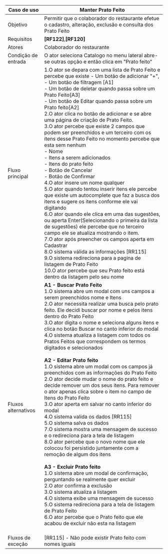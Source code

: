 | Caso de uso         | Manter Prato Feito                                                                                                                                                                                                                                                                                                                                                                                                                                                                                                                                                                                                                                                                                                                                                                                                                                                                                                                                                                                                                                                                                                                                                                                                                                                                                                                                                                                                                                                                                   |
| ------------------- | ---------------------------------------------------------------------------------------------------------------------------------------------------------------------------------------------------------------------------------------------------------------------------------------------------------------------------------------------------------------------------------------------------------------------------------------------------------------------------------------------------------------------------------------------------------------------------------------------------------------------------------------------------------------------------------------------------------------------------------------------------------------------------------------------------------------------------------------------------------------------------------------------------------------------------------------------------------------------------------------------------------------------------------------------------------------------------------------------------------------------------------------------------------------------------------------------------------------------------------------------------------------------------------------------------------------------------------------------------------------------------------------------------------------------------------------------------------------------------------------------------- |
| Objetivo            | Permitir que o colaborador do restaurante efetue o cadastro, alteração, exclusão e consulta dos Prato Feito                                                                                                                                                                                                                                                                                                                                                                                                                                                                                                                                                                                                                                                                                                                                                                                                                                                                                                                                                                                                                                                                                                                                                                                                                                                                                                                                                                                          |
| Requisitos          | **[RF122]**,**[RF120]**                                                                                                                                                                                                                                                                                                                                                                                                                                                                                                                                                                                                                                                                                                                                                                                                                                                                                                                                                                                                                                                                                                                                                                                                                                                                                                                                                                                                                                                                              |
| Atores              | Colaborador do restaurante                                                                                                                                                                                                                                                                                                                                                                                                                                                                                                                                                                                                                                                                                                                                                                                                                                                                                                                                                                                                                                                                                                                                                                                                                                                                                                                                                                                                                                                                           |
| Condição de entrada | O ator seleciona Catalogo no menu lateral abre-se outras opção e então clica em "Prato feito"                                                                                                                                                                                                                                                                                                                                                                                                                                                                                                                                                                                                                                                                                                                                                                                                                                                                                                                                                                                                                                                                                                                                                                                                                                                                                                                                                                                                        |
| Fluxo principal     | 1.O ator se depara com uma lista de Prato Feito e percebe que existe        - Um botão de adicionar "+",<br>      - Um botão de filtragem [A1]<br>      - Um botão de deletar quando passa sobre um Prato Feito[A3]<br>	  - Um botão de Editar quando passa sobre um Prato feito[A2]<br>2.O ator clica no botão de adicionar e se abre uma página de criação de Prato Feito.<br>3.O ator percebe que existe 2 campos que podem ser preenchidos e um terceiro com os itens desse Prato Feito no momento percebe que esta sem nenhum<br>   - Nome<br>   - Itens a serem adicionados<br>   - Itens do prato feito<br>   - Botão de Cancelar<br>   - Botão de Confirmar<br>4.O ator insere um nome qualquer<br>5.O ator quando tentou inserir itens ele percebe que existe um autocomplete que faz a busca dos itens e sugere os itens conforme ele vai digitando <br>6.O ator quando ele clica em uma das sugestões, ou aperta Enter(Selecionando o primeira da lista de sugestões) ele percebe que no terceiro campo ele se atualiza mostrando o item.<br>7.O ator após preencher os campos aperta em Cadastrar<br>8.O sistema válida as informações [RR115]<br>9.O sistema redireciona para a pagina de listagem de Prato Feito<br>10.O ator percebe que seu Prato feito está dentro da listagem pelo seu nome                                                                                                                                                                                        |
| Fluxos alternativos | **A1 - Buscar Prato Feito**<br>1.O sistema abre um modal com uns campos a serem preenchidos nome e Itens<br>2.O ator necessita realizar uma busca pelo prato feito. Ele decidi buscar por nome e pelos itens dentro do Prato Feito<br>3.O ator digita o nome e seleciona alguns itens e clica no botão Buscar no canto inferior do modal<br>4.O sistema atualiza a listagem com todos os Pratos Feitos que correspondem os termos digitados e selecionados<br><br>**A2 - Editar Prato feito**<br>1.O sistema abre um modal com os campos já preenchidos com as informações do Prato Feito<br>2.O ator decide mudar o nome do prato feito e decide remover um dos seus itens. Para remover o ator apenas clica sobre o item no campo de Itens do Prato Feito<br>3.O ator aperta em salvar no canto inferior do modal<br>4.O sistema valida os dados [RR115] <br>5.O sistema salva os dados<br>7.O sistema mostra uma mensagem de sucesso e o redireciona para a tela de listagem<br>8.O ator percebe que o novo nome que ele colocou foi persistido juntamente com a remoção de algum dos itens<br><br>**A3 - Excluir Prato feito**<br>1.O sistema abre um modal de confirmação, perguntando se realmente quer excluir<br>2.O ator confirma a exclusão<br>3.O sistema atualiza a listagem<br>4.O sistema exibe uma mensagem de sucesso<br>5.O sistema redireciona para a tela de listagem de Prato Feito<br>6.O ator percebe que o Prato feito que ele acabou de excluir não esta na listagem<br><br> |
| Fluxos de exceção   | [RR115] - Não pode existir Prato feito com nomes iguais                                                                                                                                                                                                                                                                                                                                                                                                                                                                                                                                                                                                                                                                                                                                                                                                                                                                                                                                                                                                                                                                                                                                                                                                                                                                                                                                                                                                                                              |

